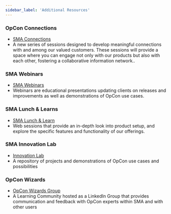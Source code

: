 ```yaml
---
sidebar_label: 'Additional Resources'
---
```


### OpCon Connections

* <a href="https://smatechnologies.com/connections" target="_blank">SMA Connections</a>
* A new series of sessions designed to develop meaningful connections with and among our valued customers. These sessions will provide a space where you can engage not only with our products but also with each other, fostering a collaborative information network..

### SMA Webinars

* <a href="https://smatechnologies.com/resources/webinars" target="_blank">SMA Webinars</a>
* Webinars are educational presentations updating clients on releases and improvements as well as demonstrations of OpCon use cases.

### SMA Lunch & Learns

* <a href="https://smatechnologies.com/lunch-learn" target="_blank">SMA Lunch & Learn</a>
* Web sessions that provide an in-depth look into product setup, and explore the specific features and functionality of our offerings.

### SMA Innovation Lab

* <a href="https://github.com/SMATechnologies" target="_blank">Innovation Lab</a>
* A repository of projects and demonstrations of OpCon use cases and possibilities

### OpCon Wizards

* <a href="https://www.linkedin.com/groups/12274641" target="_blank">OpCon Wizards Group</a>
* A Learning Community hosted as a LinkedIn Group that provides communication and feedback with OpCon experts within SMA and with other users
